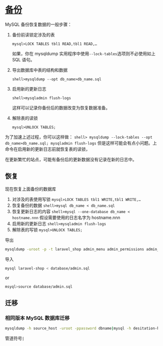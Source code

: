 # [备份](https://dev.mysql.com/doc/refman/8.0/en/mysqldump.html)

MySQL 备份恢复数据的一般步骤：

1. 备份前读锁定涉及的表

   `mysql>LOCK TABLES tbl1 READ,tbl1 READ,…`

   如果，你在 mysqldump 实用程序中使用`--lock-tables`选项则不必使用如上 SQL 语句。

2. 导出数据库中表的结构和数据

   `shell>mysqldump --opt db_name>db_name.sql`

3. 启用新的更新日志

   `shell>mysqladmin flush-logs`

   这样可以记录你备份后的数据改变为恢复数据准备。

4. 解除表的读锁

   `mysql>UNLOCK TABLES;`

为了加速上述过程，你可以这样做： `shell> mysqldump --lock-tables --opt db_name>db_name.sql; mysqladmin flush-logs` 但是这样可能会有点小问题。上命令在启用新的更新日志前就恢复表的读锁，

在更新繁忙的站点，可能有备份后的更新数据没有记录在新的日志中。

## 恢复

现在恢复上面备份的数据库

1. 对涉及的表使用写锁 `mysql>LOCK TABLES tbl1 WRITE,tbl1 WRITE,…`
2. 恢复备份的数据 `shell>mysql db_name < db_name.sql`
3. 恢复更新日志的内容 `shell>mysql --one-database db_name < hostname.nnn` 假设需要使用的日志名字为 hostname.nnn
4. 启用新的更新日志 `shell>mysqladmin flush-logs`
5. 解除表的写锁 `mysql>UNLOCK TABLES;`

导出

```bash
mysqldump -uroot -p -t laravel_shop admin_menu admin_permissions admin_role_menu admin_role_permissions admin_role_users admin_roles admin_user_permissions admin_users > database/admin.sql
```

导入

```bash
mysql laravel-shop < database/admin.sql
```

or

```bash
msyql>source database/admin.sql
```

## 迁移

### 相同版本 MySQL 数据库迁移

```bash
mysqldump -h source_host -uroot -ppassword dbname|mysql -h desitation-host uroot -ppassword
```

管道符号`|`
